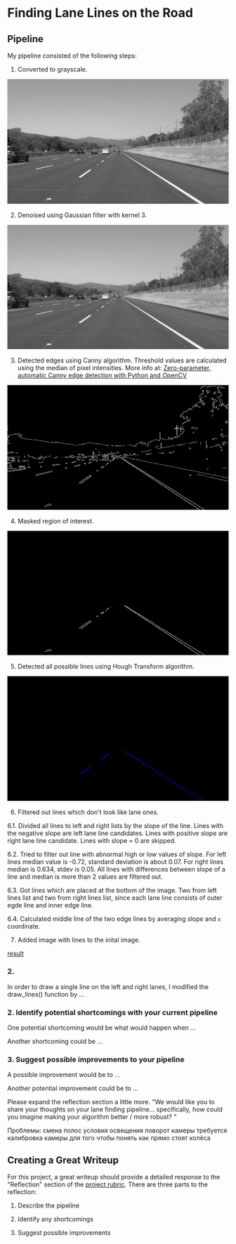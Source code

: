 # **Finding Lane Lines on the Road** 

## Pipeline

My pipeline consisted of the following steps: 

1. Converted to grayscale.

![grayscale](./writeup-images/01-grayscale.jpg)

2. Denoised using Gaussian filter with kernel 3.

![denoised](./writeup-images/02-denoised.jpg)

3. Detected edges using Canny algorithm. Threshold values are calculated using the median of pixel intensities. More info at: [Zero-parameter, automatic Canny edge detection with Python and OpenCV](http://www.pyimagesearch.com/2015/04/06/zero-parameter-automatic-canny-edge-detection-with-python-and-opencv/)

![edges](./writeup-images/03-edges.jpg)

4. Masked region of interest.

![masked-edges](./writeup-images/04-masked_edges.jpg)

5. Detected all possible lines using Hough Transform algorithm.

![all-lines](./writeup-images/05-all_lines.jpg)

6. Filtered out lines which don't look like lane ones.

6.1. Divided all lines to left and right lists by the slope of the line. Lines with the negative slope are left lane line candidates. Lines with positive slope are right lane line candidate. Lines with slope = 0 are skipped.

6.2. Tried to filter out line with abnormal high or low values of slope. For left lines median value is -0.72, standard deviation is about 0.07. For right lines median is 0.634, stdev is 0.05. All lines with differences between slope of a line and median is more than 2 values are filtered out.

6.3. Got lines which are placed at the bottom of the image. Two from left lines list and two from right lines list, since each lane line consists of outer egde line and inner edge line.

6.4. Calculated middle line of the two edge lines by averaging slope and `x` coordinate.

7. Added image with lines to the inital image.

[result](./test_images_output/solidWhiteRight.jpg)

### 2. 

In order to draw a single line on the left and right lanes, I modified the draw_lines() function by ...


### 2. Identify potential shortcomings with your current pipeline


One potential shortcoming would be what would happen when ... 

Another shortcoming could be ...


### 3. Suggest possible improvements to your pipeline

A possible improvement would be to ...

Another potential improvement could be to ...



Please expand the reflection section a little more. "We would like you to share your thoughts on your lane finding pipeline... specifically, how could you imagine making your algorithm better / more robust? "


Проблемы:
смена полос
условия освещения
поворот камеры
требуется калибровка камеры для того чтобы понять как прямо стоят колёса

Creating a Great Writeup
---
For this project, a great writeup should provide a detailed response to the "Reflection" section of the [project rubric](https://review.udacity.com/#!/rubrics/322/view). There are three parts to the reflection:

1. Describe the pipeline

2. Identify any shortcomings

3. Suggest possible improvements

